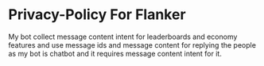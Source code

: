 # Privacy-Policy For Flanker

My bot collect message content intent for leaderboards and economy features and use message ids and message content for replying the people as my bot is chatbot and it requires message content intent for it.
